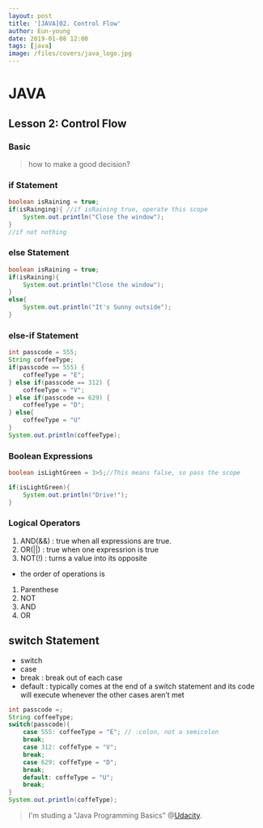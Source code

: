 ```yaml
---
layout: post
title: '[JAVA]02. Control Flow'
author: Eun-young
date: 2019-01-08 12:00
tags: [java]
image: /files/covers/java_logo.jpg
---
```

# JAVA 

## Lesson 2: Control Flow

### Basic


> how to make a good decision?


### if Statement

```java
boolean isRaining = true;
if(isRainging){ //if isRaining true, operate this scope
    System.out.println("Close the window"); 
}
//if not nothing
```

### else Statement
```java
boolean isRaining = true;
if(isRaining){
    System.out.println("Close the window");
}
else{
    System.out.println("It's Sunny outside");
}
```
### else-if Statement

```java
int passcode = 555;
String coffeeType;
if(passcode == 555) {
    coffeeType = "E";
} else if(passcode == 312) {
    coffeeType = "V";
} else if(passcode == 629) {
    coffeeType = "D";
} else{
    coffeeType = "U"
}
System.out.println(coffeeType);
```

### Boolean Expressions

```java
boolean isLightGreen = 3>5;//This means false, so pass the scope

if(isLightGreen){
    System.out.println("Drive!");
}
```

### Logical Operators
1. AND(&&) : true when all expressions are true.
2. OR(||) : true when one expressrion is true
3. NOT(!) : turns a value into its opposite

- the order of operations is
1. Parenthese
2. NOT
3. AND
4. OR


## switch Statement
- switch
- case 
- break : break out of each case
- default : typically comes at the end of a switch statement and its code will execute whenever the other cases aren’t met

```java
int passcode =;
String coffeeType;
switch(passcode){
    case 555: coffeeType = "E"; // :colon, not a semicolon
    break;
    case 312: coffeType = "V";
    break;
    case 629: coffeType = "D";
    break;
    default: coffeType = "U";
    break;
}
System.out.println(coffeType);
```

> I'm studing a "Java Programming Basics" @[Udacity](https://www.udacity.com/course/java-programming-basics--ud282).

